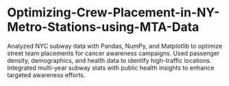 # Optimizing-Crew-Placement-in-NY-Metro-Stations-using-MTA-Data
Analyzed NYC subway data with Pandas, NumPy, and Matplotlib to optimize street team placements for cancer awareness campaigns. Used passenger density, demographics, and health data to identify high-traffic locations. Integrated multi-year subway stats with public health insights to enhance targeted awareness efforts.
